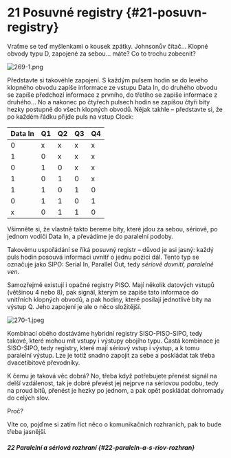 # 21 Posuvné registry {#21-posuvn-registry}

Vraťme se teď myšlenkami o kousek zpátky. Johnsonův čítač… Klopné obvody typu D, zapojené za sebou… máte? Co to trochu zobecnit?

![269-1.png](../images/000338.png)

Představte si takovéhle zapojení. S každým pulsem hodin se do levého klopného obvodu zapíše informace ze vstupu Data In, do druhého obvodu se zapíše předchozí informace z prvního, do třetího se zapíše informace z druhého… No a nakonec po čtyřech pulsech hodin se zapíšou čtyři bity hezky postupně do všech klopných obvodů. Nějak takhle – představte si, že po každém řádku přijde puls na vstup Clock:

| Data In | Q1 | Q2 | Q3 | Q4 |
| --- | --- | --- | --- | --- |
| 0 | x | x | x | x |
| 1 | 0 | x | x | x |
| 0 | 1 | 0 | x | x |
| 1 | 0 | 1 | 0 | x |
| 1 | 1 | 0 | 1 | 0 |
| 0 | 1 | 1 | 0 | 1 |
| x | 0 | 1 | 1 | 0 |

Všimněte si, že vlastně takto bereme bity, které jdou za sebou, sériově, po jednom vodiči Data In, a převádíme je do paralelní podoby.

Takovému uspořádání se říká posuvný registr – důvod je asi jasný: každý puls hodin posouvá informaci uvnitř o jednu pozici dál. Tento typ se označuje jako SIPO: Serial In, Parallel Out, tedy _sériově dovnitř, paralelně ven_.

Samozřejmě existují i opačné registry PISO. Mají několik datových vstupů (většinou 4 nebo 8), pak signál, kterým se zapíše tato informace do vnitřních klopných obvodů, a pak hodiny, které posílají jednotlivé bity na výstup Q. Jeho zapojení je ale o něco složitější.

![270-1.jpeg](../images/00371.jpeg)

Kombinací obého dostáváme hybridní registry SISO-PISO-SIPO, tedy takové, které mohou mít vstupy i výstupy obojího typu. Častá kombinace je SISO-SIPO, tedy registry, které mají sériový vstup i výstup, a k tomu paralelní výstup. Lze je totiž snadno zapojit za sebe a poskládat tak třeba dvacetibitové převodníky.

K čemu je taková věc dobrá? No, třeba když potřebujete přenést signál na delší vzdálenost, tak je dobré převést jej nejprve na sériovou podobu, tedy na proud bitů, přenést je hezky po jednom, a pak opět poskládat dohromady do celých slov.

Proč?

Víte co, pojďme si zatím říct něco o komunikačních rozhraních, pak to bude třeba jasnější.

##### 22 Paralelní a sériová rozhraní {#22-paraleln-a-s-riov-rozhran}
